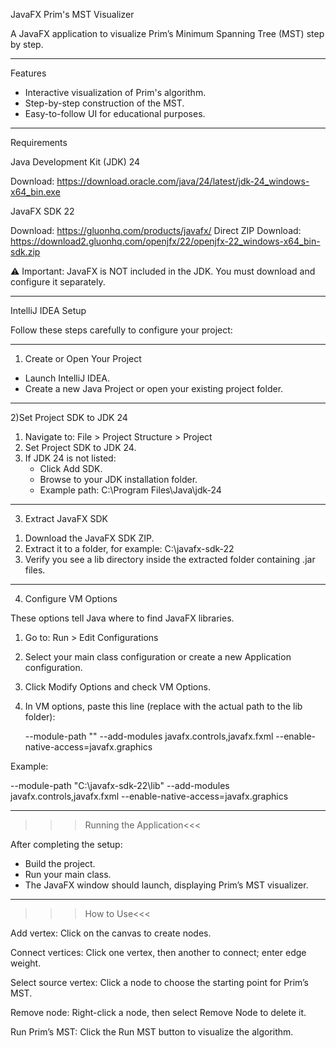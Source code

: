 JavaFX Prim's MST Visualizer

A JavaFX application to visualize Prim’s Minimum Spanning Tree (MST) step by step.

---

 Features

- Interactive visualization of Prim's algorithm.
- Step-by-step construction of the MST.
- Easy-to-follow UI for educational purposes.

---

 Requirements

Java Development Kit (JDK) 24

Download: https://download.oracle.com/java/24/latest/jdk-24_windows-x64_bin.exe

 JavaFX SDK 22

Download: https://gluonhq.com/products/javafx/
Direct ZIP Download: https://download2.gluonhq.com/openjfx/22/openjfx-22_windows-x64_bin-sdk.zip

⚠ Important: JavaFX is NOT included in the JDK. You must download and configure it separately.

---

 IntelliJ IDEA Setup

Follow these steps carefully to configure your project:

---

1) Create or Open Your Project

- Launch IntelliJ IDEA.
- Create a new Java Project or open your existing project folder.

---

2)Set Project SDK to JDK 24

1. Navigate to:
   File > Project Structure > Project
2. Set Project SDK to JDK 24.
3. If JDK 24 is not listed:
   - Click Add SDK.
   - Browse to your JDK installation folder.
   - Example path:
     C:\Program Files\Java\jdk-24

---

3) Extract JavaFX SDK

1. Download the JavaFX SDK ZIP.
2. Extract it to a folder, for example:
   C:\javafx-sdk-22
3. Verify you see a lib directory inside the extracted folder containing .jar files.

---

4) Configure VM Options

These options tell Java where to find JavaFX libraries.

1. Go to:
   Run > Edit Configurations
2. Select your main class configuration or create a new Application configuration.
3. Click Modify Options and check VM Options.
4. In VM options, paste this line (replace <path-to-javafx-lib> with the actual path to the lib folder):

   --module-path "<path-to-javafx-lib>" --add-modules javafx.controls,javafx.fxml --enable-native-access=javafx.graphics

Example:

   --module-path "C:\javafx-sdk-22\lib" --add-modules javafx.controls,javafx.fxml --enable-native-access=javafx.graphics

---

>>>Running the Application<<<

After completing the setup:

- Build the project.
- Run your main class.
- The JavaFX window should launch, displaying Prim’s MST visualizer.

---

>>>How to Use<<<

Add vertex: Click on the canvas to create nodes.

Connect vertices: Click one vertex, then another to connect; enter edge weight.

Select source vertex: Click a node to choose the starting point for Prim’s MST.

Remove node: Right-click a node, then select Remove Node to delete it.

Run Prim’s MST: Click the Run MST button to visualize the algorithm.




